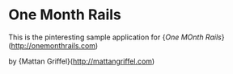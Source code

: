 # One Month Rails

This is the pinteresting sample application for
{*One MOnth Rails*}(http://onemonthrails.com)

by {Mattan Griffel}(http://mattangriffel.com)